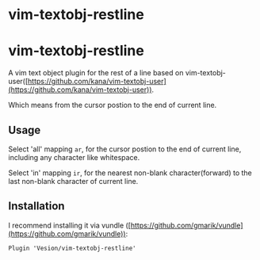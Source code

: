 # vim-textobj-restline

vim-textobj-restline
=================

A vim text object plugin for the rest of a line based on vim-textobj-user([https://github.com/kana/vim-textobj-user](https://github.com/kana/vim-textobj-user)).

Which means from the cursor postion to the end of current line.

Usage
-----
Select 'all' mapping `ar`, for the cursor postion to the end of current line, including any character like whitespace.

Select 'in' mapping `ir`, for the nearest non-blank character(forward) to the last non-blank character of current line.


Installation
------------
I recommend installing it via vundle ([https://github.com/gmarik/vundle](https://github.com/gmarik/vundle)):

    Plugin 'Vesion/vim-textobj-restline'
